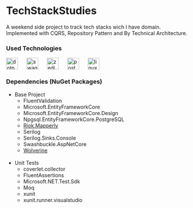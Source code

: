 # TechStackStudies
<span>A weekend side project to track tech stacks wich I have domain.</span><br/>
<span>Implemented with CQRS, Repository Pattern and By Technical Architecture.</span><br/>

<h3>Used Technologies</h3>
<div style="display: flex; gap: 10px;">
    <img height="32" width="32" src="https://cdn.simpleicons.org/dotnet" alt="dotnet" />&nbsp;
    <img height="32" width="32" src="https://cdn.simpleicons.org/swagger" alt="swagger" />&nbsp;
    <img height="32" width="32" src="https://cdn.simpleicons.org/zedindustries" alt="zedindustries" />&nbsp;
    <img height="32" width="32" src="https://cdn.simpleicons.org/postgresql" alt="postgresql" />&nbsp;
    <img height="32" width="32" src="https://cdn.simpleicons.org/linux" alt="linux" />&nbsp;
</div>

### Dependencies (NuGet Packages)
<ul>
    <li>Base Project
        <ul>
            <li>FluentValidation</li>
            <li>Microsoft.EntityFrameworkCore</li>
            <li>Microsoft.EntityFrameworkCore.Design</li>
            <li>Npgsql.EntityFrameworkCore.PostgreSQL</li>
            <li><a href="https://github.com/riok/mapperly">Riok.Mapperly</a></li>
            <li>Serilog</li>
            <li>Serilog.Sinks.Console</li>
            <li>Swashbuckle.AspNetCore</li>
            <li><a href="https://github.com/JasperFx/wolverine">Wolverine</a></li>
        </ul>
    </li></br>
    <li>Unit Tests
        <ul>
            <li>coverlet.collector</li>
            <li>FluentAssertions</li>
            <li>Microsoft.NET.Test.Sdk</li>
            <li>Moq</li>
            <li>xunit</li>
            <li>xunit.runner.visualstudio</li>
        </ul>
    </li>
</ul>
